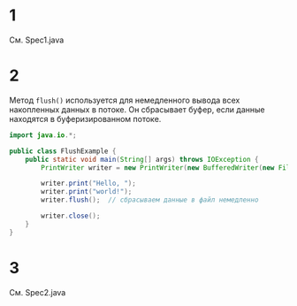 # 1
См. Spec1.java
# 2
Метод `flush()` используется для немедленного вывода всех накопленных данных в потоке. Он сбрасывает буфер, если данные находятся в буферизированном потоке.
```java
import java.io.*;

public class FlushExample {
    public static void main(String[] args) throws IOException {
        PrintWriter writer = new PrintWriter(new BufferedWriter(new FileWriter("output.txt")));

        writer.print("Hello, ");
        writer.print("world!");
        writer.flush();  // сбрасываем данные в файл немедленно

        writer.close();
    }
}
```
# 3
См. Spec2.java
